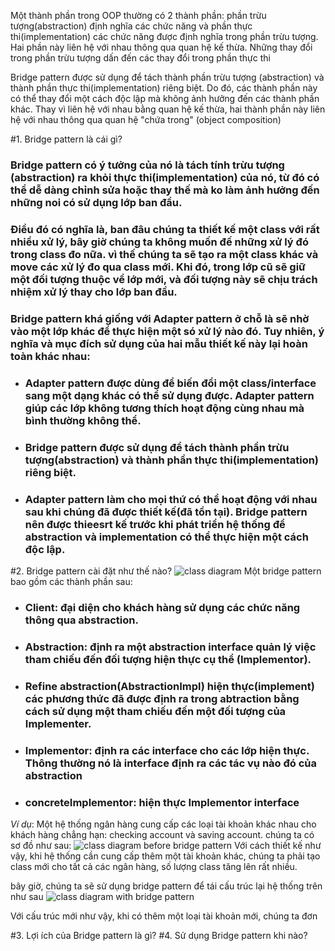 Một thành phần trong OOP thường có 2 thành phần: phần trừu tượng(abstraction) định nghĩa các chức năng và phần thực thi(implementation) các chức năng được định nghĩa trong phần trừu tượng. Hai phần này liên hệ với nhau thông qua quan hệ kế thừa. Những thay đổi trong phần trừu tượng dấn đến các thay đổi trong phần thực thi

Bridge pattern được sử dụng để tách thành phần trừu tượng (abstraction) và thành phần thực thi(implementation) riêng biệt. Do đó, các thành phần này có thể thay đổi một cách độc lập mà không ảnh hưởng đến các thành phần khác. Thay vì liên hệ với nhau bằng quan hệ kế thừa, hai thành phần này liên hệ với nhau thông qua quan hệ "chứa trong" (object composition)

#1. Bridge pattern là cái gì?
### Bridge pattern có ý tưởng của nó là tách tính trừu tượng (abstraction) ra khỏi thực thi(implementation) của nó, từ đó có thể dễ dàng chỉnh sửa hoặc thay thế mà ko làm ảnh hưởng đến những noi có sử dụng lớp ban đầu.
### Điều đó có nghĩa là, ban đâu chúng ta thiết kế một class với rất nhiều xử lý, bây giờ chúng ta không muốn đế những xử lý đó trong class đo nữa. vì thế chúng ta sẽ tạo ra một class khác và move các xử lý đo qua class mới. Khi đó, trong lớp cũ sẽ giữ một đối tượng thuộc về lớp mới, và đối tượng này sẽ chịu trách nhiệm xử lý thay cho lớp ban đầu.
### Bridge pattern khá giống với Adapter pattern ở chỗ là sẽ nhờ vào một lớp khác để thực hiện một só xử lý nào đó. Tuy nhiên, ý nghĩa và mục đích sử dụng của hai mẫu thiết kế này lại hoàn toàn khác nhau:
+   ### Adapter pattern được dùng để biến đổi một class/interface sang một dạng khác có thể sử dụng được. Adapter pattern giúp các lớp không tương thích hoạt động cùng nhau mà bình thường không thể.
+   ### Bridge pattern được sử dụng để tách thành phần trừu tượng(abstraction) và thành phần thực thi(implementation) riêng biệt.
+   ### Adapter pattern làm cho mọi thứ có thể hoạt động với nhau sau khi chúng đã được thiết kế(đã tồn tại). Bridge pattern nên được thieesrt kế trước khi phát triển hệ thống để abstraction và implementation có thể thực hiện một cách độc lập.

#2. Bridge pattern cài đặt như thế nào?
![class diagram](https://gpcoder.com/wp-content/uploads/2018/10/design-patterns-bridge-diagram.png)
Một bridge pattern bao gồm các thành phần sau:
+   ### **Client**: đại diện cho khách hàng sử dụng các chức năng thông qua abstraction.
+   ### **Abstraction**: định ra một abstraction interface quản lý việc tham chiếu đến đối tượng hiện thực cụ thể (Implementor).
+   ### **Refine abstraction(AbstractionImpl)** hiện thực(implement) các phương thức đã được định ra trong abtraction bằng cách sử dụng một tham chiếu đến một đối tượng của Implementer.
+   ### **Implementor**: định ra các interface cho các lớp hiện thực. Thông thường nó là interface định ra các tác vụ nào đó của abstraction
+   ### **concreteImplementor**: hiện thực Implementor interface
_Ví dụ_: Một hệ thống ngân hàng cung cấp các loại tài khoản khác nhau cho khách hàng chẳng hạn: checking account và saving account. chúng ta có sơ đồ như sau:
![class diagram before bridge pattern](https://gpcoder.com/wp-content/uploads/2018/10/design-patterns-bridge-example-1.png)
Với cách thiết kế như vậy, khi hệ thống cần cung cấp thêm một tài khoản khác, chúng ta phải tạo class mới cho tất cả các ngân hàng, số lượng class tăng lên rất nhiều.

bây giờ, chúng ta sẽ sử dụng bridge pattern để tái cấu trúc lại hệ thống trên như sau
![class diagram with bridge pattern](https://gpcoder.com/wp-content/uploads/2018/10/design-patterns-bridge-example-2-1024x308.png)

Với cấu trúc mới như vậy, khi có thêm một loại tài khoản mới, chúng ta đơn

#3. Lợi ích của Bridge pattern là gì?
#4. Sử dụng Bridge pattern khi nào?